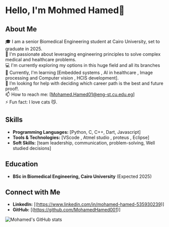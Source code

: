 # Hello, I'm Mohmed Hamed👋

## About Me
🎓 I am a senior Biomedical Engineering student at Cairo University, set to graduate in 2025.  
🔬 I'm passionate about leveraging engineering principles to solve complex medical and healthcare problems.  
💻 I'm currently exploring my options in this huge field and all its branches   
🌱 Currently, I'm learning [Embedded systems , AI in healthcare , Image processing and Computer vision , HCIS development].    
🤔 I’m looking for help with deciding which career path is the best and future proof!.  
📫 How to reach me: [Mohamed.Hamed01@eng-st.cu.edu.eg]  
⚡ Fun fact: I love cats 😼.

## Skills
- **Programming Languages:** [Python, C, C++, Dart, Javascript]
- **Tools & Technologies:** [VScode , Atmel studio , proteus , Eclipse]
- **Soft Skills:** [team leadership, communication, problem-solving, Well studied decisions]

## Education
- **BSc in Biomedical Engineering, Cairo University** (Expected 2025)

## Connect with Me
- **LinkedIn:** [(https://www.linkedin.com/in/mohamed-hamed-535930239)]
- **GitHub:** [(https://github.com/MohamedHamed001)]

![Mohamed's GitHub stats](https://github-readme-stats.vercel.app/api?username=MohamedHamed001&show_icons=true&theme=radical)
